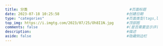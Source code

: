 ```yaml
---
title: 分类												#页面标题
date: 2023-07-18 10:25:58								#创建日期
type: "categories"										#页面类型(tags,link,categories)
top_img: https://i.imgtg.com/2023/07/25/Oh8I1N.jpg      #顶部图
comments: false        		    						#(是否需要显示评论，默认true)
description:           		    						#描述
aside: false            								#隐藏侧边栏
---
```

